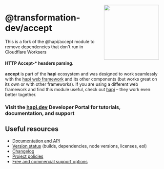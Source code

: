 <a href="https://hapi.dev"><img src="https://raw.githubusercontent.com/hapijs/assets/master/images/family.png" width="180px" align="right" /></a>

# @transformation-dev/accept

This is a fork of the @hapi/accept module to remove dependencies that don't run in Cloudflare Worksers

#### HTTP Accept-* headers parsing.

**accept** is part of the **hapi** ecosystem and was designed to work seamlessly with the [hapi web framework](https://hapi.dev) and its other components (but works great on its own or with other frameworks). If you are using a different web framework and find this module useful, check out [hapi](https://hapi.dev) – they work even better together.

### Visit the [hapi.dev](https://hapi.dev) Developer Portal for tutorials, documentation, and support

## Useful resources

- [Documentation and API](https://hapi.dev/family/accept/)
- [Version status](https://hapi.dev/resources/status/#accept) (builds, dependencies, node versions, licenses, eol)
- [Changelog](https://hapi.dev/family/accept/changelog/)
- [Project policies](https://hapi.dev/policies/)
- [Free and commercial support options](https://hapi.dev/support/)
